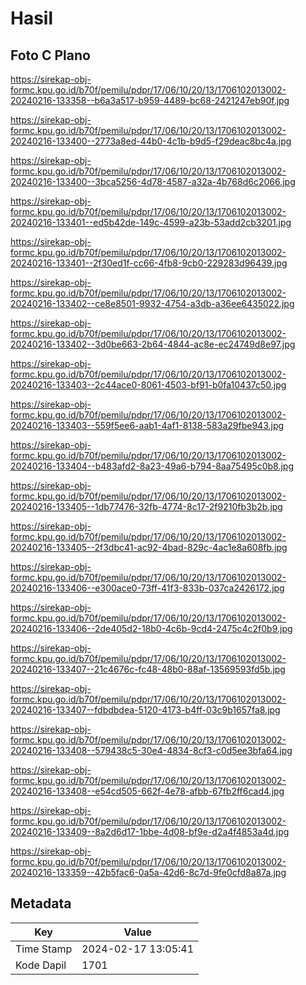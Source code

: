 # Hasil

## Foto C Plano

https://sirekap-obj-formc.kpu.go.id/b70f/pemilu/pdpr/17/06/10/20/13/1706102013002-20240216-133358--b6a3a517-b959-4489-bc68-2421247eb90f.jpg

https://sirekap-obj-formc.kpu.go.id/b70f/pemilu/pdpr/17/06/10/20/13/1706102013002-20240216-133400--2773a8ed-44b0-4c1b-b9d5-f29deac8bc4a.jpg

https://sirekap-obj-formc.kpu.go.id/b70f/pemilu/pdpr/17/06/10/20/13/1706102013002-20240216-133400--3bca5256-4d78-4587-a32a-4b768d6c2066.jpg

https://sirekap-obj-formc.kpu.go.id/b70f/pemilu/pdpr/17/06/10/20/13/1706102013002-20240216-133401--ed5b42de-149c-4599-a23b-53add2cb3201.jpg

https://sirekap-obj-formc.kpu.go.id/b70f/pemilu/pdpr/17/06/10/20/13/1706102013002-20240216-133401--2f30ed1f-cc66-4fb8-9cb0-229283d96439.jpg

https://sirekap-obj-formc.kpu.go.id/b70f/pemilu/pdpr/17/06/10/20/13/1706102013002-20240216-133402--ce8e8501-9932-4754-a3db-a36ee6435022.jpg

https://sirekap-obj-formc.kpu.go.id/b70f/pemilu/pdpr/17/06/10/20/13/1706102013002-20240216-133402--3d0be663-2b64-4844-ac8e-ec24749d8e97.jpg

https://sirekap-obj-formc.kpu.go.id/b70f/pemilu/pdpr/17/06/10/20/13/1706102013002-20240216-133403--2c44ace0-8061-4503-bf91-b0fa10437c50.jpg

https://sirekap-obj-formc.kpu.go.id/b70f/pemilu/pdpr/17/06/10/20/13/1706102013002-20240216-133403--559f5ee6-aab1-4af1-8138-583a29fbe943.jpg

https://sirekap-obj-formc.kpu.go.id/b70f/pemilu/pdpr/17/06/10/20/13/1706102013002-20240216-133404--b483afd2-8a23-49a6-b794-8aa75495c0b8.jpg

https://sirekap-obj-formc.kpu.go.id/b70f/pemilu/pdpr/17/06/10/20/13/1706102013002-20240216-133405--1db77476-32fb-4774-8c17-2f9210fb3b2b.jpg

https://sirekap-obj-formc.kpu.go.id/b70f/pemilu/pdpr/17/06/10/20/13/1706102013002-20240216-133405--2f3dbc41-ac92-4bad-829c-4ac1e8a608fb.jpg

https://sirekap-obj-formc.kpu.go.id/b70f/pemilu/pdpr/17/06/10/20/13/1706102013002-20240216-133406--e300ace0-73ff-41f3-833b-037ca2426172.jpg

https://sirekap-obj-formc.kpu.go.id/b70f/pemilu/pdpr/17/06/10/20/13/1706102013002-20240216-133406--2de405d2-18b0-4c6b-9cd4-2475c4c2f0b9.jpg

https://sirekap-obj-formc.kpu.go.id/b70f/pemilu/pdpr/17/06/10/20/13/1706102013002-20240216-133407--21c4676c-fc48-48b0-88af-13569593fd5b.jpg

https://sirekap-obj-formc.kpu.go.id/b70f/pemilu/pdpr/17/06/10/20/13/1706102013002-20240216-133407--fdbdbdea-5120-4173-b4ff-03c9b1657fa8.jpg

https://sirekap-obj-formc.kpu.go.id/b70f/pemilu/pdpr/17/06/10/20/13/1706102013002-20240216-133408--579438c5-30e4-4834-8cf3-c0d5ee3bfa64.jpg

https://sirekap-obj-formc.kpu.go.id/b70f/pemilu/pdpr/17/06/10/20/13/1706102013002-20240216-133408--e54cd505-662f-4e78-afbb-67fb2ff6cad4.jpg

https://sirekap-obj-formc.kpu.go.id/b70f/pemilu/pdpr/17/06/10/20/13/1706102013002-20240216-133409--8a2d6d17-1bbe-4d08-bf9e-d2a4f4853a4d.jpg

https://sirekap-obj-formc.kpu.go.id/b70f/pemilu/pdpr/17/06/10/20/13/1706102013002-20240216-133359--42b5fac6-0a5a-42d6-8c7d-9fe0cfd8a87a.jpg


## Metadata

| Key        | Value               |
| ---------- | ------------------- |
| Time Stamp | 2024-02-17 13:05:41 |
| Kode Dapil | 1701                |



